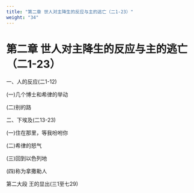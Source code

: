 ```yaml
---
title: "第二章 世人对主降生的反应与主的逃亡（二1-23）"
weight: "34"
---
```


# 第二章 世人对主降生的反应与主的逃亡（二1-23）


一、人的反应(二1-12)

(一)几个博士和希律的举动

(二)别的路

二、下埃及(二13-23)

(一)住在那里，等我吩咐你

(二)希律的怒气

(三)回到以色列地

(四)称为拿撒勒人

第二大段 王的显出(三1至七29)
